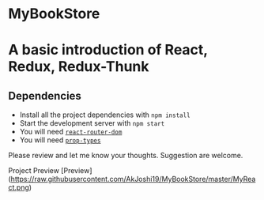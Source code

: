 # MyBookStore

# A basic introduction of React, Redux, Redux-Thunk

## Dependencies

- Install all the project dependencies with `npm install`
- Start the development server with `npm start`
- You will need [`react-router-dom`](https://www.npmjs.com/package/react-router-dom)
- You will need [`prop-types`](https://www.npmjs.com/package/prop-types)


Please review and let me know your thoughts.
Suggestion are welcome.


Project Preview
[Preview] (https://raw.githubusercontent.com/AkJoshi19/MyBookStore/master/MyReact.png)
